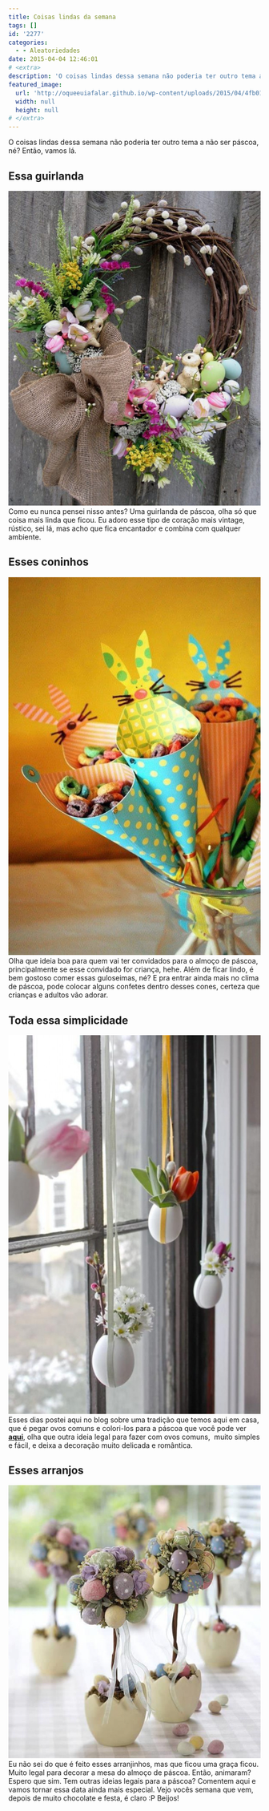 ```yaml
---
title: Coisas lindas da semana
tags: []
id: '2277'
categories:
  - - Aleatoriedades
date: 2015-04-04 12:46:01
# <extra>
description: 'O coisas lindas dessa semana não poderia ter outro tema a não ser páscoa, né? Então, vamos lá. Essa guirlanda Como eu nunca pensei nisso antes? Uma guirlanda de páscoa, olha só que coisa mais linda que ficou. Eu adoro esse tipo de coração mais vintage, rústico, sei lá, mas acho que fica encantador e combina com qualquer ambiente. Esses coninhos Olha que ideia boa para quem vai ter convidados para o almoço de páscoa, principalmente se esse convidado for criança, hehe. Além de ficar lindo, é bem gostoso comer essas guloseimas, né? E pra entrar ainda mais no clima de páscoa, pode colocar alguns confetes dentro desses cones, certeza que crianças e adultos vão adorar. Toda essa simplicidade Esses dias postei aqui no blog sobre uma tradição que temos aqui em casa, que é pegar ovos comuns e colori-los &hellip;'
featured_image: 
  url: 'http://oqueeuiafalar.github.io/wp-content/uploads/2015/04/4fb01ad68bfb805e05c70302fdc4fee4.jpg'
  width: null
  height: null
# </extra>
---
```


O coisas lindas dessa semana não poderia ter outro tema a não ser páscoa, né? Então, vamos lá.

## Essa guirlanda

[![guirlanda de páscoa](/wp-content/uploads/2015/04/4fb01ad68bfb805e05c70302fdc4fee4.jpg)](/wp-content/uploads/2015/04/4fb01ad68bfb805e05c70302fdc4fee4.jpg) Como eu nunca pensei nisso antes? Uma guirlanda de páscoa, olha só que coisa mais linda que ficou. Eu adoro esse tipo de coração mais vintage, rústico, sei lá, mas acho que fica encantador e combina com qualquer ambiente.

## Esses coninhos

[![cones para decoração de páscoa ](/wp-content/uploads/2015/04/d5dc7b1e4927bc2f1fd222ab4a699c00-684x1024.jpg)](/wp-content/uploads/2015/04/d5dc7b1e4927bc2f1fd222ab4a699c00.jpg) Olha que ideia boa para quem vai ter convidados para o almoço de páscoa, principalmente se esse convidado for criança, hehe. Além de ficar lindo, é bem gostoso comer essas guloseimas, né? E pra entrar ainda mais no clima de páscoa, pode colocar alguns confetes dentro desses cones, certeza que crianças e adultos vão adorar.

## Toda essa simplicidade

[![decoração para páscoa ](/wp-content/uploads/2015/04/38750a9c1a765b32c10eac911a5d90cd-683x1024.jpg)](/wp-content/uploads/2015/04/38750a9c1a765b32c10eac911a5d90cd.jpg) Esses dias postei aqui no blog sobre uma tradição que temos aqui em casa, que é pegar ovos comuns e colori-los para a páscoa que você pode ver **[aqui](http://natalia.blog.br/2015/03/30/decoracao-criativa-para-a-pascoa' "aqui")**, olha que outra ideia legal para fazer com ovos comuns,  muito simples e fácil, e deixa a decoração muito delicada e romântica.

## Esses arranjos

[![arranjo para decoração de páscoa ](/wp-content/uploads/2015/04/9508d23a2c7abaaecb006649c643cb04.jpg)](/wp-content/uploads/2015/04/9508d23a2c7abaaecb006649c643cb04.jpg) Eu não sei do que é feito esses arranjinhos, mas que ficou uma graça ficou. Muito legal para decorar a mesa do almoço de páscoa. Então, animaram? Espero que sim. Tem outras ideias legais para a páscoa? Comentem aqui e vamos tornar essa data ainda mais especial. Vejo vocês semana que vem, depois de muito chocolate e festa, é claro :P Beijos!
